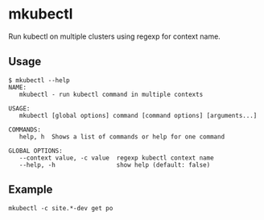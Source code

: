 # mkubectl
Run kubectl on multiple clusters using regexp for context name. 

## Usage

```
$ mkubectl --help
NAME:
   mkubectl - run kubectl command in multiple contexts

USAGE:
   mkubectl [global options] command [command options] [arguments...]

COMMANDS:
   help, h  Shows a list of commands or help for one command

GLOBAL OPTIONS:
   --context value, -c value  regexp kubectl context name
   --help, -h                 show help (default: false)
```


## Example

```
mkubectl -c site.*-dev get po

```
